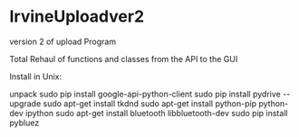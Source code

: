 # IrvineUploadver2
version 2 of upload Program

Total Rehaul of functions and classes from the API to the GUI

Install in Unix:

unpack
sudo pip install google-api-python-client
sudo pip install pydrive --upgrade
sudo apt-get install tkdnd
sudo apt-get install python-pip python-dev ipython
sudo apt-get install bluetooth libbluetooth-dev
sudo pip install pybluez